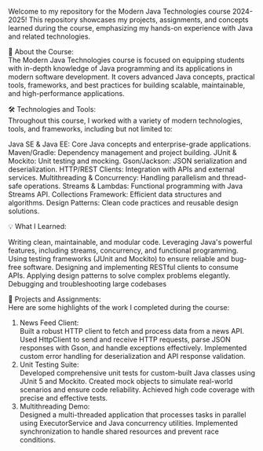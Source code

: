 Welcome to my repository for the Modern Java Technologies course 2024-2025! This repository showcases my projects, assignments, and concepts learned during the course, emphasizing my hands-on experience with Java and related technologies.

📖 About the Course:\
The Modern Java Technologies course is focused on equipping students with in-depth knowledge of Java programming and its applications in modern software development. It covers advanced Java concepts, practical tools, frameworks, and best practices for building scalable, maintainable, and high-performance applications.

🛠 Technologies and Tools:\
Throughout this course, I worked with a variety of modern technologies, tools, and frameworks, including but not limited to:

Java SE & Java EE: Core Java concepts and enterprise-grade applications.
Maven/Gradle: Dependency management and project building.
JUnit & Mockito: Unit testing and mocking.
Gson/Jackson: JSON serialization and deserialization.
HTTP/REST Clients: Integration with APIs and external services.
Multithreading & Concurrency: Handling parallelism and thread-safe operations.
Streams & Lambdas: Functional programming with Java Streams API.
Collections Framework: Efficient data structures and algorithms.
Design Patterns: Clean code practices and reusable design solutions.

💡 What I Learned:

Writing clean, maintainable, and modular code.
Leveraging Java's powerful features, including streams, concurrency, and functional programming.
Using testing frameworks (JUnit and Mockito) to ensure reliable and bug-free software.
Designing and implementing RESTful clients to consume APIs.
Applying design patterns to solve complex problems elegantly.
Debugging and troubleshooting large codebases

📁 Projects and Assignments:\
Here are some highlights of the work I completed during the course:

1. News Feed Client:\
Built a robust HTTP client to fetch and process data from a news API.
Used HttpClient to send and receive HTTP requests, parse JSON responses with Gson, and handle exceptions effectively.
Implemented custom error handling for deserialization and API response validation.
2. Unit Testing Suite:\
Developed comprehensive unit tests for custom-built Java classes using JUnit 5 and Mockito.
Created mock objects to simulate real-world scenarios and ensure code reliability.
Achieved high code coverage with precise and effective tests.
3. Multithreading Demo:\
Designed a multi-threaded application that processes tasks in parallel using ExecutorService and Java concurrency utilities.
Implemented synchronization to handle shared resources and prevent race conditions.


